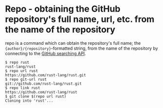 # Repo - obtaining the GitHub repository's full name, url, etc. from the name of the repository

repo is a command which can obtain the repository's full name; the `{author}/{repository}`-formatted string, from the name of the repository by connecting to the [GitHub searching API](https://developer.github.com/v3/search/).

```console
$ repo rust
rust-lang/rust
$ repo url rust
https://github.com/rust-lang/rust.git
$ repo git-url rust
git://github.com/rust-lang/rust.git
$ repo link rust
https://github.com/rust-lang/rust
$ git clone $(repo url rust)
Cloning into 'rust'...
```
